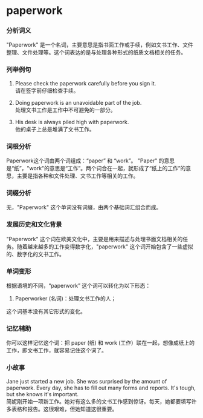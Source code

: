 # paperwork

### 分析词义

  

"Paperwork" 是一个名词，主要意思是指书面工作或手续，例如文书工作、文件整理、文件处理等。这个词表达的是与处理各种形式的纸质文档相关的任务。

  

### 列举例句

  

1.  Please check the paperwork carefully before you sign it.  
    请在签字前仔细检查手续。
    
      
    
2.  Doing paperwork is an unavoidable part of the job.  
    处理文书工作是工作中不可避免的一部分。
    
      
    
3.  His desk is always piled high with paperwork.  
    他的桌子上总是堆满了文书工作。
    
      
    

  

### 词根分析

  

Paperwork这个词由两个词组成：“paper” 和 “work”。 "Paper" 的意思是“纸”，"work"的意思是“工作”。两个词合在一起，就形成了“纸上的工作”的意思，主要是指各种和文件处理、文书工作等相关的工作。

  

### 词缀分析

  

无，"Paperwork" 这个单词没有词缀，由两个基础词汇组合而成。

  

### 发展历史和文化背景

  

"Paperwork" 这个词在欧美文化中，主要是用来描述与处理书面文档相关的任务。随着越来越多的工作变得数字化，"paperwork" 这个词开始包含了一些虚拟的、数字化的文书工作。

  

### 单词变形

  

根据语境的不同，“paperwork” 这个词可以转化为以下形态：

  

1.  Paperworker (名词)：处理文书工作的人；

  

这个词基本没有其它形式的变化。

  

### 记忆辅助

  

你可以这样记忆这个词：把 paper (纸) 和 work (工作）联在一起，想像成纸上的工作，即文书工作，就容易记住这个词了。

  

### 小故事

  

Jane just started a new job. She was surprised by the amount of paperwork. Every day, she has to fill out many forms and reports. It's tough, but she knows it's important.  
简妮刚开始一项新工作。她对有这么多的文书工作感到惊讶。每天，她都要填写许多表格和报告。这很艰难，但她知道这很重要。
